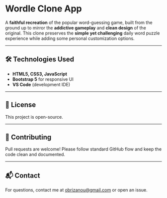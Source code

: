 
# Wordle Clone App

A **faithful recreation** of the popular word-guessing game, built from the ground up to mirror the **addictive gameplay** and **clean design** of the original. This clone preserves the **simple yet challenging** daily word puzzle experience while adding some personal customization options.

---

## 🛠️ Technologies Used

- **HTML5, CSS3, JavaScript**
- **Bootstrap 5** for responsive UI
- **VS Code** (development IDE)

---

## 📄 License

This project is open-source.

---

## 🤝 Contributing

Pull requests are welcome! Please follow standard GitHub flow and keep the code clean and documented.

---

## 📬 Contact

For questions, contact me at [obrizanou@gmail.com](mailto:obrizanou@gmail.com) or open an issue.
